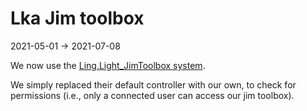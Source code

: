 Lka Jim toolbox
===========
2021-05-01 -> 2021-07-08


We now use the [Ling.Light_JimToolbox system](https://github.com/lingtalfi/Light_JimToolbox).

We simply replaced their default controller with our own, to check for permissions (i.e., only
a connected user can access our jim toolbox).